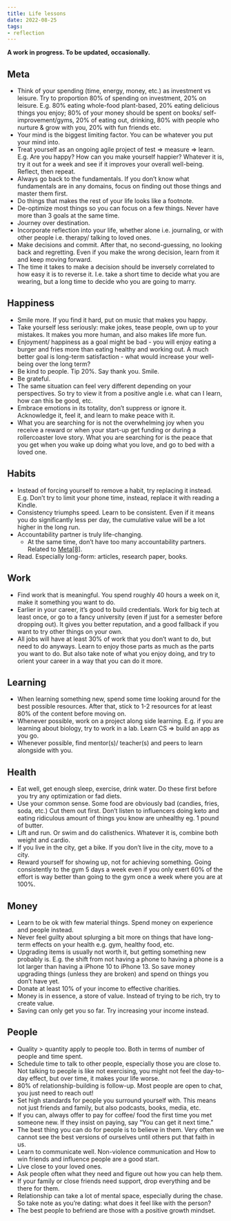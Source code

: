 ```yaml
---
title: Life lessons
date: 2022-08-25
tags:
- reflection
---
```

**A work in progress. To be updated, occasionally.** 

## Meta

- Think of your spending (time, energy, money, etc.) as investment vs leisure. Try to proportion 80% of spending on investment, 20% on leisure. E.g. 80% eating whole-food plant-based, 20% eating delicious things you enjoy; 80% of your money should be spent on books/ self-improvement/gyms, 20% of eating out, drinking, 80% with people who nurture & grow with you, 20% with fun friends etc.
- Your mind is the biggest limiting factor. You can be whatever you put your mind into.
- Treat yourself as an ongoing agile project of test ⇒ measure ⇒ learn. E.g. Are you happy? How can you make yourself happier? Whatever it is, try it out for a week and see if it improves your overall well-being. Reflect, then repeat.
- Always go back to the fundamentals. If you don’t know what fundamentals are in any domains, focus on finding out those things and master them first.
- Do things that makes the rest of your life looks like a footnote.
- De-optimize most things so you can focus on a few things. Never have more than 3 goals at the same time.
- Journey over destination.
- Incorporate reflection into your life, whether alone i.e. journaling, or with other people i.e. therapy/ talking to loved ones.
- Make decisions and commit. After that, no second-guessing, no looking back and regretting. Even if you make the wrong decision, learn from it and keep moving forward.
- The time it takes to make a decision should be inversely correlated to how easy it is to reverse it. I.e. take a short time to decide what you are wearing, but a long time to decide who you are going to marry.

## Happiness

- Smile more. If you find it hard, put on music that makes you happy.
- Take yourself less seriously: make jokes, tease people, own up to your mistakes. It makes you more human, and also makes life more fun.
- Enjoyment/ happiness as a goal might be bad - you will enjoy eating a burger and fries more than eating healthy and working out. A much better goal is long-term satisfaction - what would increase your well-being over the long term?
- Be kind to people. Tip 20%. Say thank you. Smile.
- Be grateful.
- The same situation can feel very different depending on your perspectives. So try to view it from a positive angle i.e. what can I learn, how can this be good, etc.
- Embrace emotions in its totality, don’t suppress or ignore it. Acknowledge it, feel it, and learn to make peace with it.
- What you are searching for is not the overwhelming joy when you receive a reward or when your start-up get funding or during a rollercoaster love story. What you are searching for is the peace that you get when you wake up doing what you love, and go to bed with a loved one.

## Habits

- Instead of forcing yourself to remove a habit, try replacing it instead. E.g. Don’t try to limit your phone time, instead, replace it with reading a Kindle.
- Consistency triumphs speed. Learn to be consistent. Even if it means you do significantly less per day, the cumulative value will be a lot higher in the long run.
- Accountability partner is truly life-changing.
    - At the same time, don’t have too many accountability partners. Related to [Meta[8]](https://www.notion.so/Life-lessons-17cee0bc57ad4733865ad342bab0f811).
- Read. Especially long-form: articles, research paper, books.

## Work

- Find work that is meaningful. You spend roughly 40 hours a week on it, make it something you want to do.
- Earlier in your career, it’s good to build credentials. Work for big tech at least once, or go to a fancy university (even if just for a semester before dropping out). It gives you better reputation, and a good fallback if you want to try other things on your own.
- All jobs will have at least 30% of work that you don’t want to do, but need to do anyways. Learn to enjoy those parts as much as the parts you want to do. But also take note of what you enjoy doing, and try to orient your career in a way that you can do it more.

## Learning

- When learning something new, spend some time looking around for the best possible resources. After that, stick to 1-2 resources for at least 80% of the content before moving on.
- Whenever possible, work on a project along side learning. E.g. if you are learning about biology, try to work in a lab. Learn CS ⇒ build an app as you go.
- Whenever possible, find mentor(s)/ teacher(s) and peers to learn alongside with you.

## Health

- Eat well, get enough sleep, exercise, drink water. Do these first before you try any optimization or fad diets.
- Use your common sense. Some food are obviously bad (candies, fries, soda, etc.) Cut them out first. Don’t listen to influencers doing keto and eating ridiculous amount of things you know are unhealthy eg. 1 pound of butter.
- Lift and run. Or swim and do calisthenics. Whatever it is, combine both weight and cardio.
- If you live in the city, get a bike. If you don’t live in the city, move to a city.
- Reward yourself for showing up, not for achieving something. Going consistently to the gym 5 days a week even if you only exert 60% of the effort is way better than going to the gym once a week where you are at 100%.

## Money

- Learn to be ok with few material things. Spend money on experience and people instead.
- Never feel guilty about splurging a bit more on things that have long-term effects on your health e.g. gym, healthy food, etc.
- Upgrading items is usually not worth it, but getting something new probably is. E.g. the shift from not having a phone to having a phone is a lot larger than having a iPhone 10 to iPhone 13. So save money upgrading things (unless they are broken) and spend on things you don’t have yet.
- Donate at least 10% of your income to effective charities.
- Money is in essence, a store of value. Instead of trying to be rich, try to create value.
- Saving can only get you so far. Try increasing your income instead.
  

## People

- Quality > quantity apply to people too. Both in terms of number of people and time spent.
- Schedule time to talk to other people, especially those you are close to. Not talking to people is like not exercising, you might not feel the day-to-day effect, but over time, it makes your life worse.
- 80% of relationship-building is follow-up. Most people are open to chat, you just need to reach out!
- Set high standards for people you surround yourself with. This means not just friends and family, but also podcasts, books, media, etc.
- If you can, always offer to pay for coffee/ food the first time you met someone new. If they insist on paying, say “You can get it next time.”
- The best thing you can do for people is to believe in them. Very often we cannot see the best versions of ourselves until others put that faith in us.
- Learn to communicate well. Non-violence communication and How to win friends and influence people are a good start.
- Live close to your loved ones.
- Ask people often what they need and figure out how you can help them.
- If your family or close friends need support, drop everything and be there for them.
- Relationship can take a lot of mental space, especially during the chase. So take note as you’re dating: what does it feel like with the person?
- The best people to befriend are those with a positive growth mindset.
